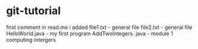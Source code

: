 # git-tutorial
first comment in read.me
i added file1.txt - general file
file2.txt - general file
HelloWorld.java - my first program
AddTwoIntegers. java - module 1 computing intergers
